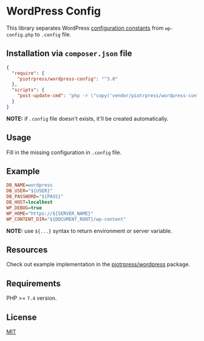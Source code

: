 # WordPress Config

This library separates WordPress [configuration constants](https://wordpress.org/support/article/editing-wp-config-php/) from `wp-config.php` to `.config` file. 

## Installation via `composer.json` file

```json
{
  "require": {
    "piotrpress/wordpress-config": "^3.0"
  },
  "scripts": {
    "post-update-cmd": "php -r \"copy('vendor/piotrpress/wordpress-config/res/wp-config.php', 'wp-config.php');\""
  }
}
```

**NOTE:** if `.config` file doesn't exists, it'll be created automatically.

## Usage

Fill in the missing configuration in `.config` file.

## Example

```ini
DB_NAME=wordpress
DB_USER="${USER}"
DB_PASSWORD="${PASS}"
DB_HOST=localhost
WP_DEBUG=true
WP_HOME="https://${SERVER_NAME}"
WP_CONTENT_DIR="${DOCUMENT_ROOT}/wp-content"
```

**NOTE:** use `${...}` syntax to return environment or server variable.

## Resources

Check out example implementation in the [piotrpress/wordpress](https://github.com/PiotrPress/wordpress) package.

## Requirements

PHP >= `7.4` version.

## License

[MIT](license.txt)